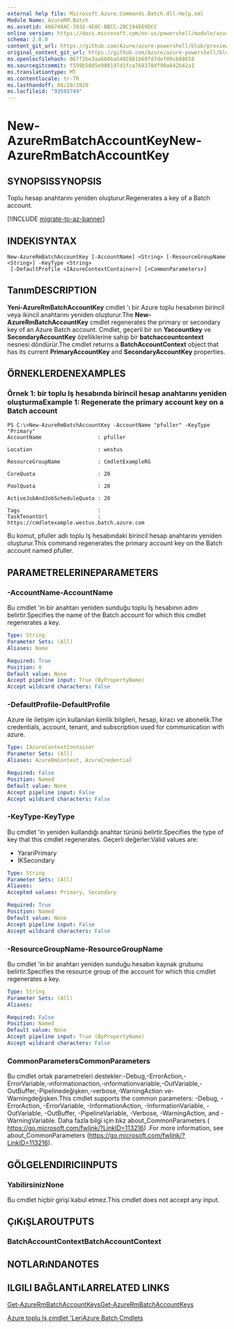 ```yaml
---
external help file: Microsoft.Azure.Commands.Batch.dll-Help.xml
Module Name: AzureRM.Batch
ms.assetid: 486748AC-3932-4E0C-BBCC-2BC194E69DCC
online version: https://docs.microsoft.com/en-us/powershell/module/azurerm.batch/new-azurermbatchaccountkey
schema: 2.0.0
content_git_url: https://github.com/Azure/azure-powershell/blob/preview/src/ResourceManager/AzureBatch/Commands.Batch/help/New-AzureRmBatchAccountKey.md
original_content_git_url: https://github.com/Azure/azure-powershell/blob/preview/src/ResourceManager/AzureBatch/Commands.Batch/help/New-AzureRmBatchAccountKey.md
ms.openlocfilehash: 067f3be3aa668ba5402881b697d7def09cb88658
ms.sourcegitcommit: f599b50d5e980197d1fca769378df90a842b42a1
ms.translationtype: MT
ms.contentlocale: tr-TR
ms.lasthandoff: 08/20/2020
ms.locfileid: "93593749"
---
```

# <span data-ttu-id="2f13c-101">New-AzureRmBatchAccountKey</span><span class="sxs-lookup"><span data-stu-id="2f13c-101">New-AzureRmBatchAccountKey</span></span>

## <span data-ttu-id="2f13c-102">SYNOPSIS</span><span class="sxs-lookup"><span data-stu-id="2f13c-102">SYNOPSIS</span></span>
<span data-ttu-id="2f13c-103">Toplu hesap anahtarını yeniden oluşturur.</span><span class="sxs-lookup"><span data-stu-id="2f13c-103">Regenerates a key of a Batch account.</span></span>

[!INCLUDE [migrate-to-az-banner](../../includes/migrate-to-az-banner.md)]

## <span data-ttu-id="2f13c-104">INDEKI</span><span class="sxs-lookup"><span data-stu-id="2f13c-104">SYNTAX</span></span>

```
New-AzureRmBatchAccountKey [-AccountName] <String> [-ResourceGroupName <String>] -KeyType <String>
 [-DefaultProfile <IAzureContextContainer>] [<CommonParameters>]
```

## <span data-ttu-id="2f13c-105">Tanım</span><span class="sxs-lookup"><span data-stu-id="2f13c-105">DESCRIPTION</span></span>
<span data-ttu-id="2f13c-106">**Yeni-AzureRmBatchAccountKey** cmdlet 'ı bir Azure toplu hesabının birincil veya ikincil anahtarını yeniden oluşturur.</span><span class="sxs-lookup"><span data-stu-id="2f13c-106">The **New-AzureRmBatchAccountKey** cmdlet regenerates the primary or secondary key of an Azure Batch account.</span></span>
<span data-ttu-id="2f13c-107">Cmdlet, geçerli bir sın **Yaccountkey** ve **SecondaryAccountKey** özelliklerine sahip bir **batchaccountcontext** nesnesi döndürür.</span><span class="sxs-lookup"><span data-stu-id="2f13c-107">The cmdlet returns a **BatchAccountContext** object that has its current **PrimaryAccountKey** and **SecondaryAccountKey** properties.</span></span>

## <span data-ttu-id="2f13c-108">ÖRNEKLERDEN</span><span class="sxs-lookup"><span data-stu-id="2f13c-108">EXAMPLES</span></span>

### <span data-ttu-id="2f13c-109">Örnek 1: bir toplu Iş hesabında birincil hesap anahtarını yeniden oluşturma</span><span class="sxs-lookup"><span data-stu-id="2f13c-109">Example 1: Regenerate the primary account key on a Batch account</span></span>
```
PS C:\>New-AzureRmBatchAccountKey -AccountName "pfuller" -KeyType "Primary"
AccountName                  : pfuller

Location                     : westus

ResourceGroupName            : CmdletExampleRG

CoreQuota                    : 20

PoolQuota                    : 20

ActiveJobAndJobScheduleQuota : 20

Tags                         : 
TaskTenantUrl                : https://cmdletexample.westus.batch.azure.com
```

<span data-ttu-id="2f13c-110">Bu komut, pfuller adlı toplu Iş hesabındaki birincil hesap anahtarını yeniden oluşturur.</span><span class="sxs-lookup"><span data-stu-id="2f13c-110">This command regenerates the primary account key on the Batch account named pfuller.</span></span>

## <span data-ttu-id="2f13c-111">PARAMETRELERINE</span><span class="sxs-lookup"><span data-stu-id="2f13c-111">PARAMETERS</span></span>

### <span data-ttu-id="2f13c-112">-AccountName</span><span class="sxs-lookup"><span data-stu-id="2f13c-112">-AccountName</span></span>
<span data-ttu-id="2f13c-113">Bu cmdlet 'in bir anahtarı yeniden sunduğu toplu Iş hesabının adını belirtir.</span><span class="sxs-lookup"><span data-stu-id="2f13c-113">Specifies the name of the Batch account for which this cmdlet regenerates a key.</span></span>

```yaml
Type: String
Parameter Sets: (All)
Aliases: Name

Required: True
Position: 0
Default value: None
Accept pipeline input: True (ByPropertyName)
Accept wildcard characters: False
```

### <span data-ttu-id="2f13c-114">-DefaultProfile</span><span class="sxs-lookup"><span data-stu-id="2f13c-114">-DefaultProfile</span></span>
<span data-ttu-id="2f13c-115">Azure ile iletişim için kullanılan kimlik bilgileri, hesap, kiracı ve abonelik.</span><span class="sxs-lookup"><span data-stu-id="2f13c-115">The credentials, account, tenant, and subscription used for communication with azure.</span></span>

```yaml
Type: IAzureContextContainer
Parameter Sets: (All)
Aliases: AzureRmContext, AzureCredential

Required: False
Position: Named
Default value: None
Accept pipeline input: False
Accept wildcard characters: False
```

### <span data-ttu-id="2f13c-116">-KeyType</span><span class="sxs-lookup"><span data-stu-id="2f13c-116">-KeyType</span></span>
<span data-ttu-id="2f13c-117">Bu cmdlet 'in yeniden kullandığı anahtar türünü belirtir.</span><span class="sxs-lookup"><span data-stu-id="2f13c-117">Specifies the type of key that this cmdlet regenerates.</span></span>
<span data-ttu-id="2f13c-118">Geçerli değerler:</span><span class="sxs-lookup"><span data-stu-id="2f13c-118">Valid values are:</span></span> 

- <span data-ttu-id="2f13c-119">Yararı</span><span class="sxs-lookup"><span data-stu-id="2f13c-119">Primary</span></span>
- <span data-ttu-id="2f13c-120">İK</span><span class="sxs-lookup"><span data-stu-id="2f13c-120">Secondary</span></span>

```yaml
Type: String
Parameter Sets: (All)
Aliases: 
Accepted values: Primary, Secondary

Required: True
Position: Named
Default value: None
Accept pipeline input: False
Accept wildcard characters: False
```

### <span data-ttu-id="2f13c-121">-ResourceGroupName</span><span class="sxs-lookup"><span data-stu-id="2f13c-121">-ResourceGroupName</span></span>
<span data-ttu-id="2f13c-122">Bu cmdlet 'in bir anahtarı yeniden sunduğu hesabın kaynak grubunu belirtir.</span><span class="sxs-lookup"><span data-stu-id="2f13c-122">Specifies the resource group of the account for which this cmdlet regenerates a key.</span></span>

```yaml
Type: String
Parameter Sets: (All)
Aliases: 

Required: False
Position: Named
Default value: None
Accept pipeline input: True (ByPropertyName)
Accept wildcard characters: False
```

### <span data-ttu-id="2f13c-123">CommonParameters</span><span class="sxs-lookup"><span data-stu-id="2f13c-123">CommonParameters</span></span>
<span data-ttu-id="2f13c-124">Bu cmdlet ortak parametreleri destekler:-Debug,-ErrorAction,-ErrorVariable,-ınformationaction,-ınformationvariable,-OutVariable,-OutBuffer,-Pipelinedeğişken,-verbose,-WarningAction ve-Warningdeğişken.</span><span class="sxs-lookup"><span data-stu-id="2f13c-124">This cmdlet supports the common parameters: -Debug, -ErrorAction, -ErrorVariable, -InformationAction, -InformationVariable, -OutVariable, -OutBuffer, -PipelineVariable, -Verbose, -WarningAction, and -WarningVariable.</span></span> <span data-ttu-id="2f13c-125">Daha fazla bilgi için bkz about_CommonParameters ( https://go.microsoft.com/fwlink/?LinkID=113216) .</span><span class="sxs-lookup"><span data-stu-id="2f13c-125">For more information, see about_CommonParameters (https://go.microsoft.com/fwlink/?LinkID=113216).</span></span>

## <span data-ttu-id="2f13c-126">GÖLGELENDIRICI</span><span class="sxs-lookup"><span data-stu-id="2f13c-126">INPUTS</span></span>

### <span data-ttu-id="2f13c-127">Yabilirsiniz</span><span class="sxs-lookup"><span data-stu-id="2f13c-127">None</span></span>
<span data-ttu-id="2f13c-128">Bu cmdlet hiçbir girişi kabul etmez.</span><span class="sxs-lookup"><span data-stu-id="2f13c-128">This cmdlet does not accept any input.</span></span>

## <span data-ttu-id="2f13c-129">ÇıKıŞLAR</span><span class="sxs-lookup"><span data-stu-id="2f13c-129">OUTPUTS</span></span>

### <span data-ttu-id="2f13c-130">BatchAccountContext</span><span class="sxs-lookup"><span data-stu-id="2f13c-130">BatchAccountContext</span></span>

## <span data-ttu-id="2f13c-131">NOTLARıNDA</span><span class="sxs-lookup"><span data-stu-id="2f13c-131">NOTES</span></span>

## <span data-ttu-id="2f13c-132">ILGILI BAĞLANTıLAR</span><span class="sxs-lookup"><span data-stu-id="2f13c-132">RELATED LINKS</span></span>

[<span data-ttu-id="2f13c-133">Get-AzureRmBatchAccountKeys</span><span class="sxs-lookup"><span data-stu-id="2f13c-133">Get-AzureRmBatchAccountKeys</span></span>](./Get-AzureRmBatchAccountKeys.md)

[<span data-ttu-id="2f13c-134">Azure toplu Iş cmdlet 'Leri</span><span class="sxs-lookup"><span data-stu-id="2f13c-134">Azure Batch Cmdlets</span></span>](./AzureRM.Batch.md)


